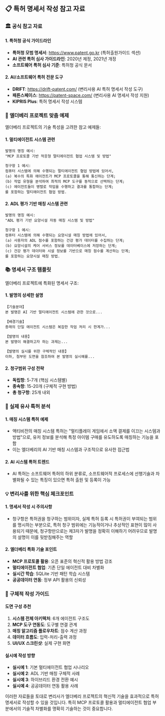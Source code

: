 ## 📋 특허 명세서 작성 참고 자료

### 🏛️ **공식 참고 자료**

#### 1. **특허청 공식 가이드라인**
- **특허청 모범 명세서**: https://www.patent.go.kr (특허출원가이드 섹션)
- **AI 관련 특허 심사 가이드라인**: 2020년 제정, 2021년 개정
- **소프트웨어 특허 심사 기준**: 특허청 공식 문서

#### 2. **AI/소프트웨어 특허 전문 도구**
- **DRIFT**: https://drift-patent.com/ (변리사용 AI 특허 명세서 작성 도구)
- **패튼스페이스**: https://patent-space.com/ (변리사용 AI 명세서 작성 지원)
- **KIPRIS Plus**: 특허 명세서 작성 시스템

### 🔧 **엘더베리 프로젝트 맞춤 예제**

엘더베리 프로젝트의 기술 특성을 고려한 참고 예제들:

#### **1. 멀티에이전트 시스템 관련**
```
발명의 명칭 예시:
"MCP 프로토콜 기반 적응형 멀티에이전트 협업 시스템 및 방법"

청구항 1 예시:
컴퓨터 시스템에 의해 수행되는 멀티에이전트 협업 방법에 있어서,
(a) 복수의 특화 에이전트가 MCP 프로토콜을 통해 통신하는 단계;
(b) 작업 유형을 분석하여 최적의 MCP 도구를 동적으로 선택하는 단계;
(c) 에이전트들이 병렬로 작업을 수행하고 결과를 통합하는 단계;
를 포함하는 멀티에이전트 협업 방법.
```

#### **2. ADL 평가 기반 매칭 시스템 관련**
```
발명의 명칭 예시:
"ADL 평가 기반 요양시설 자동 매칭 시스템 및 방법"

청구항 1 예시:
컴퓨터 시스템에 의해 수행되는 요양시설 매칭 방법에 있어서,
(a) 사용자의 ADL 점수를 포함하는 건강 평가 데이터를 수집하는 단계;
(b) 요양시설의 케어 서비스 정보를 데이터베이스에 저장하는 단계;
(c) 건강 평가 데이터와 시설 정보를 기반으로 매칭 점수를 계산하는 단계;
를 포함하는 요양시설 매칭 방법.
```

### 📚 **명세서 구조 템플릿**

엘더베리 프로젝트에 특화된 명세서 구조:

#### **1. 발명의 상세한 설명**
```
【기술분야】
본 발명은 AI 기반 멀티에이전트 시스템에 관한 것으로...

【배경기술】 
종래의 단일 에이전트 시스템은 복잡한 작업 처리 시 한계가...

【발명의 내용】
본 발명이 해결하고자 하는 과제는...

【발명의 실시를 위한 구체적인 내용】
이하, 첨부된 도면을 참조하여 본 발명의 실시예를...
```

#### **2. 청구범위 구성 전략**
- **독립항**: 5-7개 (핵심 시스템별)
- **종속항**: 15-20개 (구체적 구현 방법)
- **총 청구항**: 25개 내외

### 🎯 **실제 유사 특허 분석**

#### **1. 매칭 시스템 특허 예제**
- 액티비전의 매칭 시스템 특허는 "멀티플레이 게임에서 소액 결제를 이끄는 시스템과 방법"으로, 유저 정보를 분석해 특정 아이템 구매를 유도하도록 매칭하는 기능을 포함
- 이는 엘더베리의 AI 기반 매칭 시스템과 구조적으로 유사한 접근법

#### **2. AI 시스템 특허 트렌드**
- AI 특허는 소프트웨어 특허의 하위 분류로, 소프트웨어적 프로세스에 선행기술과 차별화될 수 있는 특징이 있으면 특허 출원 및 등록이 가능

### 💡 **변리사를 위한 핵심 체크포인트**

#### **1. 명세서 작성 시 주의사항**
- 청구항은 특허권을 청구하는 범위이자, 실제 특허 등록 시 특허권이 부여되는 범위를 명시하는 부분으로, 특허 청구 범위에는 기능적이거나 추상적인 표현이 많이 사용되기 때문에, 청구항만으로는 제3자가 발명을 정확히 이해하기 어려우므로 발명의 설명이 이를 뒷받침해주는 역할

#### **2. 엘더베리 특화 기술 포인트**
- **MCP 프로토콜 활용**: 오픈 표준의 혁신적 활용 방법 강조
- **멀티에이전트 협업**: 기존 단일 에이전트 대비 차별화
- **실시간 학습**: SQLite 기반 패턴 학습 시스템
- **공공데이터 연동**: 정부 API 활용의 신뢰성

### 📖 **구체적 작성 가이드**

#### **도면 구성 추천**
1. **시스템 전체 아키텍처**: 6개 에이전트 구조도
2. **MCP 도구 연동도**: 도구별 연결 관계
3. **매칭 알고리즘 플로우차트**: 점수 계산 과정
4. **데이터 흐름도**: 입력-처리-출력 과정
5. **UI/UX 스크린샷**: 실제 구현 화면

#### **실시예 작성 방향**
- **실시예 1**: 기본 멀티에이전트 협업 시나리오
- **실시예 2**: ADL 기반 매칭 구체적 사례
- **실시예 3**: 하이브리드 환경 전환 예시
- **실시예 4**: 공공데이터 연동 활용 사례

이러한 자료들을 토대로 변리사가 엘더베리 프로젝트의 혁신적 기술을 효과적으로 특허 명세서로 작성할 수 있을 것입니다. 특히 MCP 프로토콜 활용과 멀티에이전트 협업 부분에서의 기술적 차별화를 명확히 기술하는 것이 중요합니다.